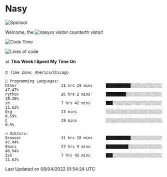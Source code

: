 # Nasy

<!--
<p align="center">
<img height="200" src="https://github-readme-stats.vercel.app/api?username=nasyxx&count_private=true&show_icons=true&theme=dracula&include_all_commits=true"/>
<img height="200" src="https://github-readme-stats.vercel.app/api/top-langs/?username=nasyxx&theme=dracula&hide=html,jupyter+notebook&count_private=true&show_icons=true"/>
</p>

  
----------------
-->

![Sponsor](https://img.shields.io/static/v1.svg?label=Sponsor&message=%E2%9D%A4&logo=GitHub&style=flat&color=pink)
 
Welcome, the ![nasyxx visitor counter](https://count.getloli.com/get/@nasyxx?theme=rule34)th vistor!
 
<!--START_SECTION:waka-->
![Code Time](http://img.shields.io/badge/Code%20Time-2%2C182%20hrs%2044%20mins-blue)

![Lines of code](https://img.shields.io/badge/From%20Hello%20World%20I%27ve%20Written-5%20Million%20lines%20of%20code-blue)

📊 **This Week I Spent My Time On** 

```text
⌚︎ Time Zone: America/Chicago

💬 Programming Languages: 
Other                    31 hrs 29 mins      ███████████░░░░░░░░░░░░░░   47.47% 
Python                   26 hrs 2 mins       █████████░░░░░░░░░░░░░░░░   39.26% 
sh                       7 hrs 42 mins       ███░░░░░░░░░░░░░░░░░░░░░░   11.62% 
Org                      23 mins             ░░░░░░░░░░░░░░░░░░░░░░░░░   0.59% 
C                        19 mins             ░░░░░░░░░░░░░░░░░░░░░░░░░   0.5%

🔥 Editors: 
Browser                  31 hrs 28 mins      ███████████░░░░░░░░░░░░░░   47.44% 
Emacs                    27 hrs 9 mins       ██████████░░░░░░░░░░░░░░░   40.94% 
Zsh                      7 hrs 42 mins       ███░░░░░░░░░░░░░░░░░░░░░░   11.62%

```


 Last Updated on 08/04/2022 01:54:24 UTC
<!--END_SECTION:waka-->

<!-- ![visitors](https://visitor-badge.laobi.icu/badge?page_id=nasyxx.nasyxx) -->

